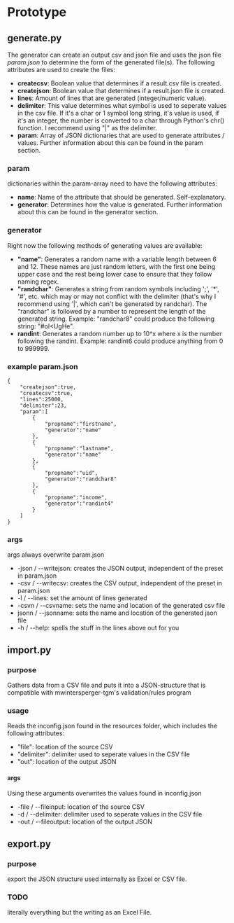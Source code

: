 # Prototype

## generate.py

The generator can create an output csv and json file and uses the json file *param.json* to determine the form of the generated file(s).
The following attributes are used to create the files:
- **createcsv**: Boolean value that determines if a result.csv file is created.
- **createjson**: Boolean value that determines if a result.json file is created.
- **lines**: Amount of lines that are generated (integer/numeric value).
- **delimiter**: This value determines what symbol is used to seperate values in the csv file. If it's a char or 1 symbol long string, it's value is used, if it's an integer, the number is converted to a char through Python's chr() function. I recommend using "|" as the delimiter.
- **param**: Array of JSON dictionaries that are used to generate attributes / values. Further information about this can be found in the param section.

### param

dictionaries within the param-array need to have the following attributes:
- **name**: Name of the attribute that should be generated. Self-explanatory.
- **generator**: Determines how the value is generated. Further information about this can be found in the generator section.

### generator

Right now the following methods of generating values are available:
- **"name"**: Generates a random name with a variable length between 6 and 12. These names are just random letters, with the first one being upper case and the rest being lower case to ensure that they follow naming regex.
- **"randchar"**: Generates a string from random symbols including ';', '*', '#', etc. which may or may not conflict with the delimiter (that's why I recommend using '|', which can't be generated by randchar). The "randchar" is followed by a number to represent the length of the generated string. Example: "randchar8" could produce the following string: "#oI<UgHe".
- **randint**: Generates a random number up to 10^x where x is the number following the randint. Example: randint6 could produce anything from 0 to 999999.

### example param.json

```
{
	"createjson":true,
	"createcsv":true,
	"lines":25000,
	"delimiter":23,
	"param":[
		{
			"propname":"firstname",
			"generator":"name"
		},
		{
			"propname":"lastname",
			"generator":"name"
		},
		{
			"propname":"uid",
			"generator":"randchar8"
		},
		{
			"propname":"income",
			"generator":"randint4"
		}
	]
}
```

### args
args always overwrite param.json

- -json / --writejson: creates the JSON output, independent of the preset in param.json
- -csv / --writecsv: creates the CSV output, independent of the preset in param.json
- -l / --lines: set the amount of lines generated
- -csvn / --csvname: sets the name and location of the generated csv file
- jsonn / --jsonname: sets the name and location of the generated json file
- -h / --help: spells the stuff in the lines above out for you

## import.py

### purpose

Gathers data from a CSV file and puts it into a JSON-structure that is compatible with mwintersperger-tgm's validation/rules program

### usage

Reads the inconfig.json found in the resources folder, which includes the following attributes:
- "file": location of the source CSV
- "delimiter": delimiter used to seperate values in the CSV file
- "out": location of the output JSON

#### args

Using these arguments overwrites the values found in inconfig.json
- -file / --fileinput: location of the source CSV
- -d / --delimiter: delimiter used to seperate values in the CSV file
- -out / --fileoutput: location of the output JSON

## export.py

### purpose

export the JSON structure used internally as Excel or CSV file.

### TODO

literally everything but the writing as an Excel File.
